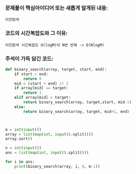 ### 문제풀이 핵심아이디어 또는 새롭게 알게된 내용: 
    이진탐색
    
### 코드의 시간복잡도와 그 이유:
    이진탐색 시간복잡도 O(logM)이 N번 반복 -> O(NlogM)
    
### 주석이 가득 담긴 코드:
```python
def binary_search(array, target, start, end):
    if start > end:
        return 0
    mid = (start + end) // 2
    if array[mid] == target:
        return 1
    elif array[mid] > target:
        return binary_search(array, target,start, mid-1)
    else:
        return binary_search(array, target, mid+1, end)



m = int(input())
array = list(map(int, input().split()))
array.sort()

n = int(input())
ans = list(map(int, input().split()))

for i in ans:
    print(binary_search(array, i, 0, m-1))
```
